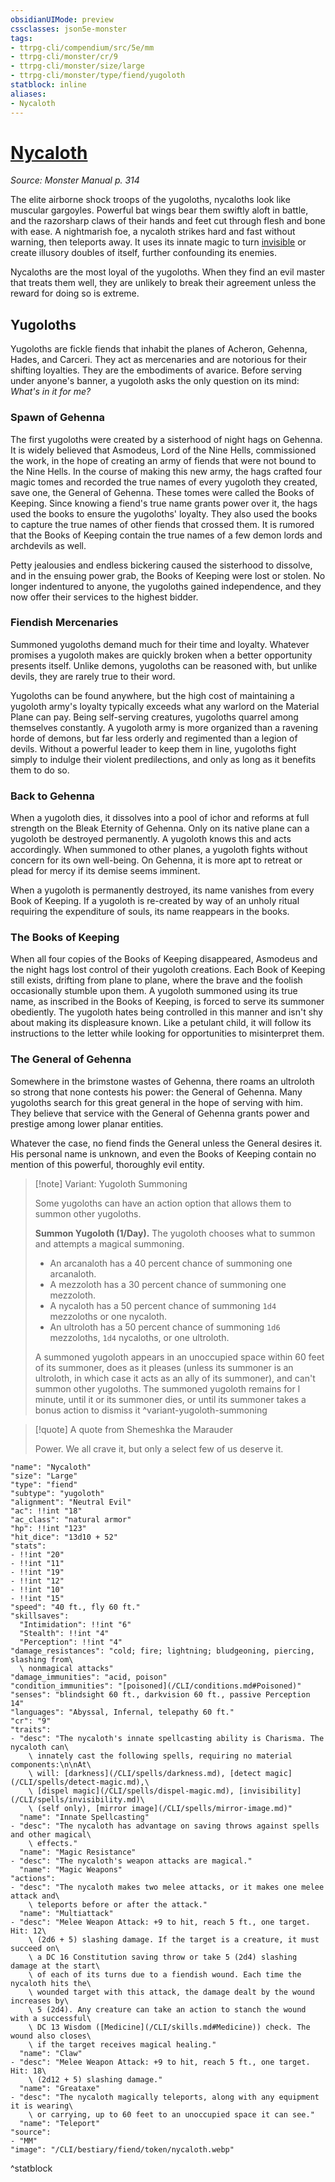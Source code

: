 ```yaml
---
obsidianUIMode: preview
cssclasses: json5e-monster
tags:
- ttrpg-cli/compendium/src/5e/mm
- ttrpg-cli/monster/cr/9
- ttrpg-cli/monster/size/large
- ttrpg-cli/monster/type/fiend/yugoloth
statblock: inline
aliases:
- Nycaloth
---
```

# [Nycaloth](CLI/bestiary/fiend/nycaloth.md)
*Source: Monster Manual p. 314*  

The elite airborne shock troops of the yugoloths, nycaloths look like muscular gargoyles. Powerful bat wings bear them swiftly aloft in battle, and the razorsharp claws of their hands and feet cut through flesh and bone with ease. A nightmarish foe, a nycaloth strikes hard and fast without warning, then teleports away. It uses its innate magic to turn [invisible](/CLI/conditions.md#Invisible) or create illusory doubles of itself, further confounding its enemies.

Nycaloths are the most loyal of the yugoloths. When they find an evil master that treats them well, they are unlikely to break their agreement unless the reward for doing so is extreme.

## Yugoloths

Yugoloths are fickle fiends that inhabit the planes of Acheron, Gehenna, Hades, and Carceri. They act as mercenaries and are notorious for their shifting loyalties. They are the embodiments of avarice. Before serving under anyone's banner, a yugoloth asks the only question on its mind: *What's in it for me?*

### Spawn of Gehenna

The first yugoloths were created by a sisterhood of night hags on Gehenna. It is widely believed that Asmodeus, Lord of the Nine Hells, commissioned the work, in the hope of creating an army of fiends that were not bound to the Nine Hells. In the course of making this new army, the hags crafted four magic tomes and recorded the true names of every yugoloth they created, save one, the General of Gehenna. These tomes were called the Books of Keeping. Since knowing a fiend's true name grants power over it, the hags used the books to ensure the yugoloths' loyalty. They also used the books to capture the true names of other fiends that crossed them. It is rumored that the Books of Keeping contain the true names of a few demon lords and archdevils as well.

Petty jealousies and endless bickering caused the sisterhood to dissolve, and in the ensuing power grab, the Books of Keeping were lost or stolen. No longer indentured to anyone, the yugoloths gained independence, and they now offer their services to the highest bidder.

### Fiendish Mercenaries

Summoned yugoloths demand much for their time and loyalty. Whatever promises a yugoloth makes are quickly broken when a better opportunity presents itself. Unlike demons, yugoloths can be reasoned with, but unlike devils, they are rarely true to their word.

Yugoloths can be found anywhere, but the high cost of maintaining a yugoloth army's loyalty typically exceeds what any warlord on the Material Plane can pay. Being self-serving creatures, yugoloths quarrel among themselves constantly. A yugoloth army is more organized than a ravening horde of demons, but far less orderly and regimented than a legion of devils. Without a powerful leader to keep them in line, yugoloths fight simply to indulge their violent predilections, and only as long as it benefits them to do so.

### Back to Gehenna

When a yugoloth dies, it dissolves into a pool of ichor and reforms at full strength on the Bleak Eternity of Gehenna. Only on its native plane can a yugoloth be destroyed permanently. A yugoloth knows this and acts accordingly. When summoned to other planes, a yugoloth fights without concern for its own well-being. On Gehenna, it is more apt to retreat or plead for mercy if its demise seems imminent.

When a yugoloth is permanently destroyed, its name vanishes from every Book of Keeping. If a yugoloth is re-created by way of an unholy ritual requiring the expenditure of souls, its name reappears in the books.

### The Books of Keeping

When all four copies of the Books of Keeping disappeared, Asmodeus and the night hags lost control of their yugoloth creations. Each Book of Keeping still exists, drifting from plane to plane, where the brave and the foolish occasionally stumble upon them. A yugoloth summoned using its true name, as inscribed in the Books of Keeping, is forced to serve its summoner obediently. The yugoloth hates being controlled in this manner and isn't shy about making its displeasure known. Like a petulant child, it will follow its instructions to the letter while looking for opportunities to misinterpret them.

### The General of Gehenna

Somewhere in the brimstone wastes of Gehenna, there roams an ultroloth so strong that none contests his power: the General of Gehenna. Many yugoloths search for this great general in the hope of serving with him. They believe that service with the General of Gehenna grants power and prestige among lower planar entities.

Whatever the case, no fiend finds the General unless the General desires it. His personal name is unknown, and even the Books of Keeping contain no mention of this powerful, thoroughly evil entity.

> [!note] Variant: Yugoloth Summoning
> 
> Some yugoloths can have an action option that allows them to summon other yugoloths.
> 
> **Summon Yugoloth (1/Day).** The yugoloth chooses what to summon and attempts a magical summoning.
> 
> - An arcanaloth has a 40 percent chance of summoning one arcanaloth.  
> - A mezzoloth has a 30 percent chance of summoning one mezzoloth.  
> - A nycaloth has a 50 percent chance of summoning `1d4` mezzoloths or one nycaloth.  
> - An ultroloth has a 50 percent chance of summoning `1d6` mezzoloths, `1d4` nycaloths, or one ultroloth.  
> 
> A summoned yugoloth appears in an unoccupied space within 60 feet of its summoner, does as it pleases (unless its summoner is an ultroloth, in which case it acts as an ally of its summoner), and can't summon other yugoloths. The summoned yugoloth remains for l minute, until it or its summoner dies, or until its summoner takes a bonus action to dismiss it
^variant-yugoloth-summoning

> [!quote] A quote from Shemeshka the Marauder  
> 
> Power. We all crave it, but only a select few of us deserve it.


```statblock
"name": "Nycaloth"
"size": "Large"
"type": "fiend"
"subtype": "yugoloth"
"alignment": "Neutral Evil"
"ac": !!int "18"
"ac_class": "natural armor"
"hp": !!int "123"
"hit_dice": "13d10 + 52"
"stats":
- !!int "20"
- !!int "11"
- !!int "19"
- !!int "12"
- !!int "10"
- !!int "15"
"speed": "40 ft., fly 60 ft."
"skillsaves":
  "Intimidation": !!int "6"
  "Stealth": !!int "4"
  "Perception": !!int "4"
"damage_resistances": "cold; fire; lightning; bludgeoning, piercing, slashing from\
  \ nonmagical attacks"
"damage_immunities": "acid, poison"
"condition_immunities": "[poisoned](/CLI/conditions.md#Poisoned)"
"senses": "blindsight 60 ft., darkvision 60 ft., passive Perception 14"
"languages": "Abyssal, Infernal, telepathy 60 ft."
"cr": "9"
"traits":
- "desc": "The nycaloth's innate spellcasting ability is Charisma. The nycaloth can\
    \ innately cast the following spells, requiring no material components:\n\nAt\
    \ will: [darkness](/CLI/spells/darkness.md), [detect magic](/CLI/spells/detect-magic.md),\
    \ [dispel magic](/CLI/spells/dispel-magic.md), [invisibility](/CLI/spells/invisibility.md)\
    \ (self only), [mirror image](/CLI/spells/mirror-image.md)"
  "name": "Innate Spellcasting"
- "desc": "The nycaloth has advantage on saving throws against spells and other magical\
    \ effects."
  "name": "Magic Resistance"
- "desc": "The nycaloth's weapon attacks are magical."
  "name": "Magic Weapons"
"actions":
- "desc": "The nycaloth makes two melee attacks, or it makes one melee attack and\
    \ teleports before or after the attack."
  "name": "Multiattack"
- "desc": "Melee Weapon Attack: +9 to hit, reach 5 ft., one target. Hit: 12\
    \ (2d6 + 5) slashing damage. If the target is a creature, it must succeed on\
    \ a DC 16 Constitution saving throw or take 5 (2d4) slashing damage at the start\
    \ of each of its turns due to a fiendish wound. Each time the nycaloth hits the\
    \ wounded target with this attack, the damage dealt by the wound increases by\
    \ 5 (2d4). Any creature can take an action to stanch the wound with a successful\
    \ DC 13 Wisdom ([Medicine](/CLI/skills.md#Medicine)) check. The wound also closes\
    \ if the target receives magical healing."
  "name": "Claw"
- "desc": "Melee Weapon Attack: +9 to hit, reach 5 ft., one target. Hit: 18\
    \ (2d12 + 5) slashing damage."
  "name": "Greataxe"
- "desc": "The nycaloth magically teleports, along with any equipment it is wearing\
    \ or carrying, up to 60 feet to an unoccupied space it can see."
  "name": "Teleport"
"source":
- "MM"
"image": "/CLI/bestiary/fiend/token/nycaloth.webp"
```
^statblock